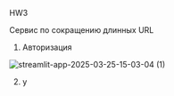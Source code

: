 HW3

Сервис по сокращению длинных URL

1. Авторизация

![streamlit-app-2025-03-25-15-03-04 (1)](https://github.com/user-attachments/assets/52eea775-bc65-4ad7-a1c8-56f6a34f1d28)



2. у
